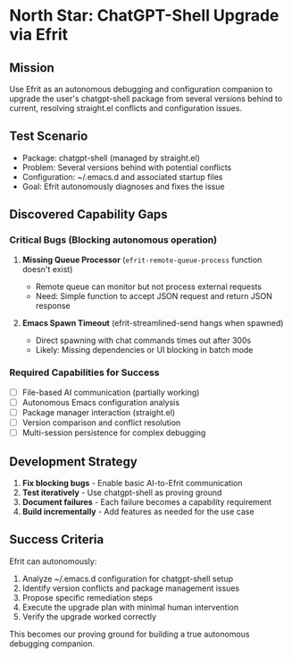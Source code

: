 # North Star: ChatGPT-Shell Upgrade via Efrit

## Mission
Use Efrit as an autonomous debugging and configuration companion to upgrade the user's chatgpt-shell package from several versions behind to current, resolving straight.el conflicts and configuration issues.

## Test Scenario
- Package: chatgpt-shell (managed by straight.el)
- Problem: Several versions behind with potential conflicts
- Configuration: ~/.emacs.d and associated startup files
- Goal: Efrit autonomously diagnoses and fixes the issue

## Discovered Capability Gaps

### Critical Bugs (Blocking autonomous operation)
1. **Missing Queue Processor** (`efrit-remote-queue-process` function doesn't exist)
   - Remote queue can monitor but not process external requests
   - Need: Simple function to accept JSON request and return JSON response

2. **Emacs Spawn Timeout** (efrit-streamlined-send hangs when spawned)
   - Direct spawning with chat commands times out after 300s
   - Likely: Missing dependencies or UI blocking in batch mode

### Required Capabilities for Success
- [ ] File-based AI communication (partially working)
- [ ] Autonomous Emacs configuration analysis 
- [ ] Package manager interaction (straight.el)
- [ ] Version comparison and conflict resolution
- [ ] Multi-session persistence for complex debugging

## Development Strategy
1. **Fix blocking bugs** - Enable basic AI-to-Efrit communication
2. **Test iteratively** - Use chatgpt-shell as proving ground
3. **Document failures** - Each failure becomes a capability requirement
4. **Build incrementally** - Add features as needed for the use case

## Success Criteria
Efrit can autonomously:
1. Analyze ~/.emacs.d configuration for chatgpt-shell setup
2. Identify version conflicts and package management issues
3. Propose specific remediation steps
4. Execute the upgrade plan with minimal human intervention
5. Verify the upgrade worked correctly

This becomes our proving ground for building a true autonomous debugging companion.
